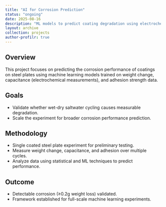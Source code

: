 ```yaml
---
title: "AI for Corrosion Prediction"
status: "ongoing"
date: 2025-08-16
description: "ML models to predict coating degradation using electrochemical and weight change data."
layout: archive
collection: projects
author-profilr: true
---
```


## Overview
This project focuses on predicting the corrosion performance of coatings on steel plates using machine learning models trained on weight change, capacitance (electrochemical measurements), and adhesion strength data.

## Goals
- Validate whether wet-dry saltwater cycling causes measurable degradation.
- Scale the experiment for broader corrosion performance prediction.

## Methodology
- Single coated steel plate experiment for preliminary testing.
- Measure weight change, capacitance, and adhesion over multiple cycles.
- Analyze data using statistical and ML techniques to predict performance.

## Outcome
- Detectable corrosion (≥0.2g weight loss) validated.
- Framework established for full-scale machine learning experiments.
